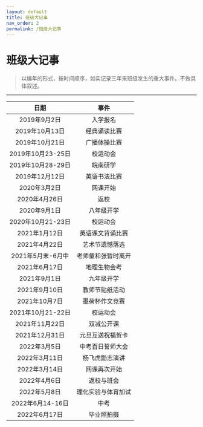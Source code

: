 ```yaml
---
layout: default
title: 班级大记事
nav_order: 2
permalink: /班级大记事
---
```


# 班级大记事

> 以编年的形式，按时间顺序，如实记录三年来班级发生的重大事件。不做具体叙述。

***

|       日期        |        事件        |
| :---------------: | :----------------: |
|   2019年9月2日    |      入学报名      |
|  2019年10月13日   |    经典诵读比赛    |
|  2019年10月21日   |    广播体操比赛    |
| 2019年10月23-25日 |      校运动会      |
| 2019年10月28-29日 |      皖南研学      |
|  2019年12月12日   |    英语书法比赛    |
|   2020年3月2日    |      网课开始      |
|   2020年4月26日   |        返校        |
|   2020年9月1日    |     八年级开学     |
| 2020年10月21-23日 |      校运动会      |
|   2021年1月12日   |  英语课文背诵比赛  |
|   2021年4月22日   |   艺术节遗憾落选   |
| 2021年5月末-6月中 | 老师童和张暂时离开 |
|   2021年6月17日   |    地理生物会考    |
|   2021年9月1日    |     九年级开学     |
|   2021年9月10日   |   教师节贴纸活动   |
|   2021年10月7日   |   墨荷杯作文竞赛   |
| 2021年10月21-22日 |      校运动会      |
|  2021年11月22日   |     双减公开课     |
|  2021年12月31日   |  元旦互送祝福贺卡  |
|   2022年3月5日    |  中考百日誓师大会  |
|   2022年3月11日   |   杨飞虎励志演讲   |
|   2022年3月14日   |    网课再次开始    |
|   2022年4月6日    |     返校与班会     |
|   2022年5月8日    | 理化实验与体育加试 |
| 2022年6月14-16日  |        中考        |
|   2022年6月17日   |     毕业照拍摄     |
